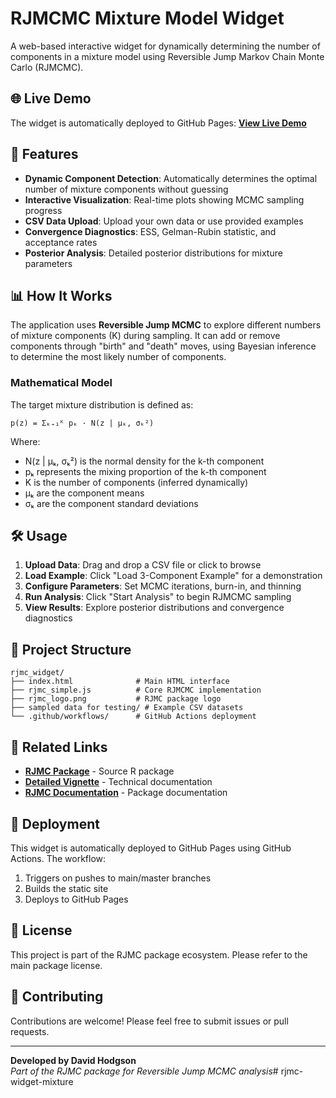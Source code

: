 # RJMCMC Mixture Model Widget

A web-based interactive widget for dynamically determining the number of components in a mixture model using Reversible Jump Markov Chain Monte Carlo (RJMCMC).

## 🌐 Live Demo

The widget is automatically deployed to GitHub Pages: **[View Live Demo](https://dchodge.github.io/rjmc_widget/)**

## 🚀 Features

- **Dynamic Component Detection**: Automatically determines the optimal number of mixture components without guessing
- **Interactive Visualization**: Real-time plots showing MCMC sampling progress
- **CSV Data Upload**: Upload your own data or use provided examples
- **Convergence Diagnostics**: ESS, Gelman-Rubin statistic, and acceptance rates
- **Posterior Analysis**: Detailed posterior distributions for mixture parameters

## 📊 How It Works

The application uses **Reversible Jump MCMC** to explore different numbers of mixture components (K) during sampling. It can add or remove components through "birth" and "death" moves, using Bayesian inference to determine the most likely number of components.

### Mathematical Model

The target mixture distribution is defined as:
```
p(z) = Σₖ₌₁ᴷ pₖ · N(z | μₖ, σₖ²)
```

Where:
- N(z | μₖ, σₖ²) is the normal density for the k-th component
- pₖ represents the mixing proportion of the k-th component  
- K is the number of components (inferred dynamically)
- μₖ are the component means
- σₖ are the component standard deviations

## 🛠️ Usage

1. **Upload Data**: Drag and drop a CSV file or click to browse
2. **Load Example**: Click "Load 3-Component Example" for a demonstration
3. **Configure Parameters**: Set MCMC iterations, burn-in, and thinning
4. **Run Analysis**: Click "Start Analysis" to begin RJMCMC sampling
5. **View Results**: Explore posterior distributions and convergence diagnostics

## 📁 Project Structure

```
rjmc_widget/
├── index.html              # Main HTML interface
├── rjmc_simple.js          # Core RJMCMC implementation
├── rjmc_logo.png           # RJMC package logo
├── sampled data for testing/ # Example CSV datasets
└── .github/workflows/      # GitHub Actions deployment
```

## 🔗 Related Links

- **[RJMC Package](https://github.com/dchodge/rjmc)** - Source R package
- **[Detailed Vignette](https://dchodge.github.io/rjmc/articles/Ex1_mixture.html)** - Technical documentation
- **[RJMC Documentation](https://dchodge.github.io/rjmc/)** - Package documentation

## 🚀 Deployment

This widget is automatically deployed to GitHub Pages using GitHub Actions. The workflow:

1. Triggers on pushes to main/master branches
2. Builds the static site
3. Deploys to GitHub Pages

## 📄 License

This project is part of the RJMC package ecosystem. Please refer to the main package license.

## 🤝 Contributing

Contributions are welcome! Please feel free to submit issues or pull requests.

---

**Developed by David Hodgson**  
*Part of the RJMC package for Reversible Jump MCMC analysis*# rjmc-widget-mixture
